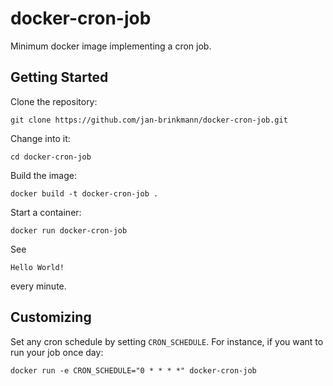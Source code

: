 # docker-cron-job
Minimum docker image implementing a cron job.

## Getting Started
Clone the repository:
```
git clone https://github.com/jan-brinkmann/docker-cron-job.git
```
Change into it:
```
cd docker-cron-job
```
Build the image:
```
docker build -t docker-cron-job .
```
Start a container:
```
docker run docker-cron-job
```
See
```
Hello World!
```
every minute.

## Customizing
Set any cron schedule by setting `CRON_SCHEDULE`. For instance, if you want to run your job once day:
```
docker run -e CRON_SCHEDULE="0 * * * *" docker-cron-job
```